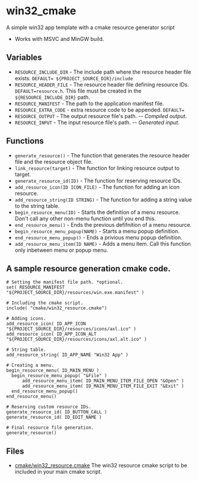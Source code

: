 # win32_cmake

A simple win32 app template with a cmake resource generator script

- Works with MSVC and MinGW build.

## Variables

- `RESOURCE_INCLUDE_DIR` - The include path where the resource header file exists. `DEFAULT= ${PROJECT_SOURCE_DIR}/include`
- `RESOURCE_HEADER_FILE` - The resource header file defining resource IDs. `DEFAULT=resource.h`. This file must be created in the `${RESOURCE_INCLUDE_DIR}` path.
- `RESOURCE_MANIFEST` - The path to the application manifest file.
- `RESOURCE_EXTRA_CODE` - extra resource code to be appended. `DEFAULT=`
- `RESOURCE_OUTPUT` - The output resource file's path. -- *Compiled output*.
- `RESOURCE_INPUT` - The input resource file's path. -- *Generated input*.

## Functions

- `generate_resource()` - The function that generates the resource header file and the resource object file.
- `link_resource(target)` - The function for linking resource output to target.
- `generate_resource_id(ID)` - The function for reserving resource IDs.
- `add_resource_icon(ID ICON_FILE)` - The function for adding an icon resource.
- `add_resource_string(ID STRING)` - The function for adding a string value to the string table.
- `begin_resource_menu(ID)` - Starts the definition of a menu resource. Don't call any other non-menu function until you end this.
- `end_resource_menu()` - Ends the previous defifnition of a menu resource.
- `begin_resource_menu_popup(NAME)` - Starts a menu popup definition.
- `end_resource_menu_popup()` - Ends a privious menu popup definition.
- `add_resource_menu_item(ID NAME)` - Adds a menu item. Call this function only inbetween menu or popup menu.

## A sample resource generation cmake code.

  ```
  # Setting the manifest file path. *optional.
  set( RESOURCE_MANIFEST "${PROJECT_SOURCE_DIR}/resources/win.exe.manifest" )

  # Including the cmake script.
  include( "cmake/win32_resource.cmake")

  # Adding icons.
  add_resource_icon( ID_APP_ICON "${PROJECT_SOURCE_DIR}/resources/icons/axl.ico" )
  add_resource_icon( ID_APP_ICON_ALT "${PROJECT_SOURCE_DIR}/resources/icons/axl.alt.ico" )

  # String table.
  add_resource_string( ID_APP_NAME "Win32 App" )

  # Creating a menu.
  begin_resource_menu( ID_MAIN_MENU )
  	begin_resource_menu_popup( "&File" )
  		add_resource_menu_item( ID_MAIN_MENU_ITEM_FILE_OPEN "&Open" )
  		add_resource_menu_item( ID_MAIN_MENU_ITEM_FILE_EXIT "&Exit" )
  	end_resource_menu_popup()
  end_resource_menu()

  # Reserving custom resource IDs.
  generate_resource_id( ID_BUTTON_CALL )
  generate_resource_id( ID_EDIT_NAME )

  # Final resource file generation.
  generate_resource()
  ```

## Files

- [cmake/win32_resource.cmake]("cmake/win32_resource.cmake") The win32 resource cmake script to be included in your main cmake script.
